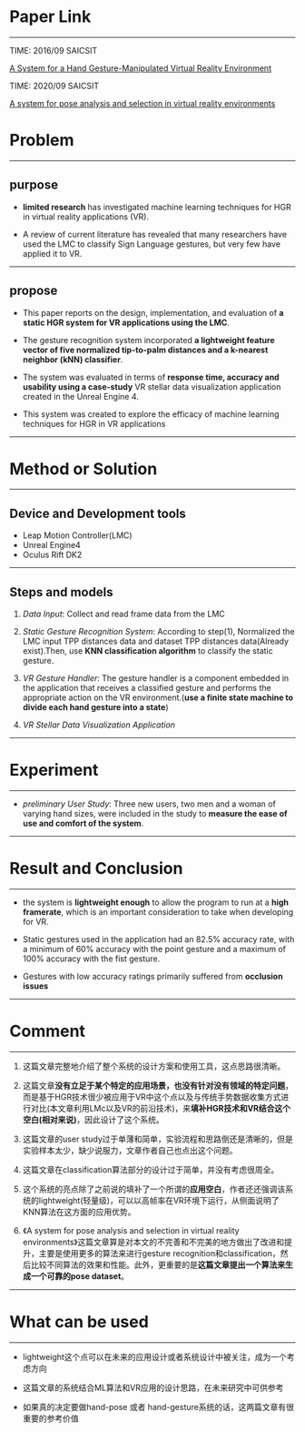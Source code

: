 # Paper Link
---

TIME: 2016/09 SAICSIT

[A System for a Hand Gesture-Manipulated Virtual Reality Environment](https://dl.acm.org/doi/10.1145/2987491.2987511)


TIME: 2020/09 SAICSIT

[A system for pose analysis and selection in virtual reality environments](https://dl.acm.org/doi/10.1145/3410886.3410909)

# Problem
---

## purpose

- **limited research** has investigated machine learning techniques for HGR in virtual reality applications (VR).
  
- A review of current literature has revealed that many researchers have used the LMC to classify Sign Language gestures, but very few have applied it to VR.
---

## propose
- This paper reports on the design, implementation, and evaluation of **a static HGR system for VR applications using the LMC**. 
  
- The gesture recognition system incorporated **a lightweight feature vector of five normalized tip-to-palm distances and a k-nearest neighbor (kNN) classifier**.
  
- The system was evaluated in terms of **response time, accuracy and usability using a case-study** VR stellar data visualization application created in the Unreal Engine 4.
  
- This system was created to explore the efficacy of machine learning techniques for HGR in VR applications
---

# Method or Solution
---

## Device and Development tools
- Leap Motion Controller(LMC)
- Unreal Engine4
- Oculus Rift DK2
---

## Steps and models
1. *Data Input*: Collect and read frame data from the LMC
   
2. *Static Gesture Recognition System*: According to step(1), Normalized the LMC input TPP distances data and dataset TPP distances data(Already exist).Then, use **KNN classification algorithm** to classify the static gesture.
   
3. *VR Gesture Handler*: The gesture handler is a component embedded in the application that receives a classified gesture and performs the appropriate action on the VR environment.(**use a finite state machine to divide each hand gesture into a state**)
   
4. *VR Stellar Data Visualization Application*
---

# Experiment
---

- *preliminary User Study*: Three new users, two men and a woman of varying hand
sizes, were included in the study to **measure the ease of use and comfort of the system**.

---

# Result and Conclusion
---

- the system is **lightweight enough** to allow the program to run at a **high framerate**, which is an important consideration to take when developing for VR.
  
- Static gestures used in the application had an 82.5% accuracy rate, with a minimum of 60% accuracy with the point gesture and a maximum of 100% accuracy with the fist gesture.
  
- Gestures with low accuracy ratings primarily suffered from **occlusion issues**
---

# Comment
---

1. 这篇文章完整地介绍了整个系统的设计方案和使用工具，这点思路很清晰。
   
2. 这篇文章**没有立足于某个特定的应用场景，也没有针对没有领域的特定问题**，而是基于HGR技术很少被应用于VR中这个点以及与传统手势数据收集方式进行对比(本文章利用LMc以及VR的前沿技术)，来**填补HGR技术和VR结合这个空白(相对来说)**，因此设计了这个系统。
   
3. 这篇文章的user study过于单薄和简单，实验流程和思路倒还是清晰的，但是实验样本太少，缺少说服力，文章作者自己也点出这个问题。
   
4. 这篇文章在classification算法部分的设计过于简单，并没有考虑很周全。
   
5. 这个系统的亮点除了之前说的填补了一个所谓的**应用空白**，作者还还强调该系统的lightweight(轻量级)，可以以高帧率在VR环境下运行，从侧面说明了KNN算法在这方面的应用优势。
   
6. 《A system for pose analysis and selection in virtual reality environments》这篇文章算是对本文的不完善和不完美的地方做出了改进和提升，主要是使用更多的算法来进行gesture recognition和classification，然后比较不同算法的效果和性能。此外，更重要的是**这篇文章提出一个算法来生成一个可靠的pose dataset**。
---

# What can be used
---

- lightweight这个点可以在未来的应用设计或者系统设计中被关注，成为一个考虑方向
  
- 这篇文章的系统结合ML算法和VR应用的设计思路，在未来研究中可供参考

- 如果真的决定要做hand-pose 或者 hand-gesture系统的话，这两篇文章有很重要的参考价值
